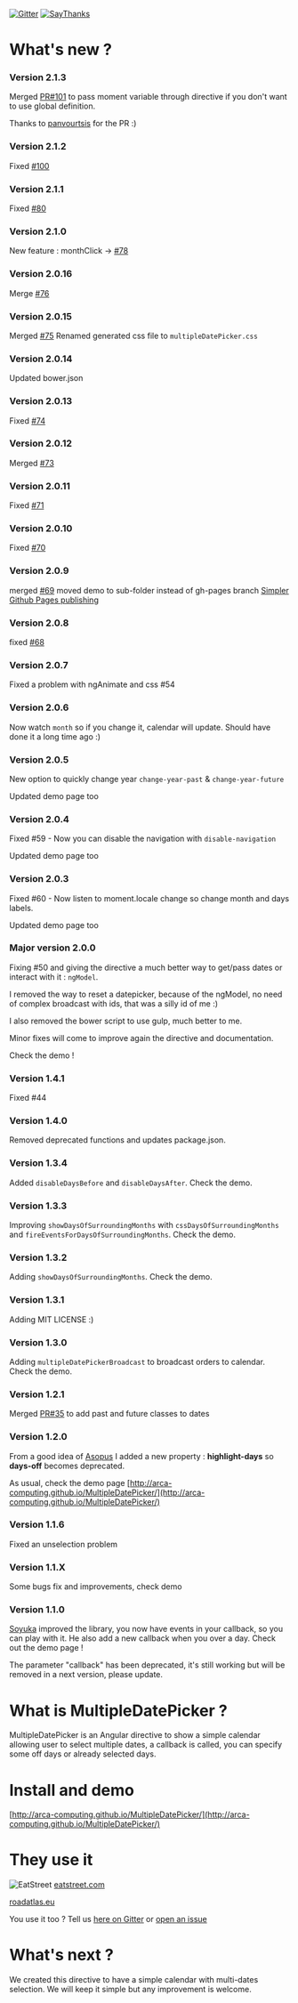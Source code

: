 [![Gitter](https://badges.gitter.im/Join_Chat.svg)](https://gitter.im/arca-computing/MultipleDatePicker?utm_source=badge&utm_medium=badge&utm_campaign=pr-badge)
[![SayThanks](https://img.shields.io/badge/say-thanks-ff69b4.svg)](https://saythanks.io/to/mgohin)

# What's new ?

### Version 2.1.3
Merged [PR#101](https://github.com/arca-computing/MultipleDatePicker/pull/101) to pass moment variable through directive if you don't want to use global definition.

Thanks to [panvourtsis](https://github.com/panvourtsis) for the PR :)

### Version 2.1.2
Fixed [#100](https://github.com/arca-computing/MultipleDatePicker/issues/100)

### Version 2.1.1
Fixed [#80](https://github.com/arca-computing/MultipleDatePicker/issues/80)

### Version 2.1.0
New feature : monthClick -> [#78](https://github.com/arca-computing/MultipleDatePicker/issues/78)

### Version 2.0.16
Merge [#76](https://github.com/arca-computing/MultipleDatePicker/pull/76)

### Version 2.0.15
Merged [#75](https://github.com/arca-computing/MultipleDatePicker/pull/75)
Renamed generated css file to `multipleDatePicker.css`

### Version 2.0.14
Updated bower.json

### Version 2.0.13
Fixed [#74](https://github.com/arca-computing/MultipleDatePicker/issues/74)

### Version 2.0.12
Merged [#73](https://github.com/arca-computing/MultipleDatePicker/pull/73)

### Version 2.0.11
Fixed [#71](https://github.com/arca-computing/MultipleDatePicker/issues/71)

### Version 2.0.10
Fixed [#70](https://github.com/arca-computing/MultipleDatePicker/pull/70)

### Version 2.0.9
merged [#69](https://github.com/arca-computing/MultipleDatePicker/pull/69)
moved demo to sub-folder instead of gh-pages branch [Simpler Github Pages publishing](https://github.com/blog/2228-simpler-github-pages-publishing)

### Version 2.0.8
fixed [#68](https://github.com/arca-computing/MultipleDatePicker/issues/68)

### Version 2.0.7
Fixed a problem with ngAnimate and css #54

### Version 2.0.6
Now watch `month` so if you change it, calendar will update. Should have done it a long time ago :)

### Version 2.0.5
New option to quickly change year `change-year-past` & `change-year-future`

Updated demo page too

### Version 2.0.4
Fixed #59 - Now you can disable the navigation with `disable-navigation`

Updated demo page too

### Version 2.0.3
Fixed #60 - Now listen to moment.locale change so change month and days labels.

Updated demo page too

### Major version 2.0.0
Fixing #50 and giving the directive a much better way to get/pass dates or interact with it : `ngModel`. 

I removed the way to reset a datepicker, because of the ngModel, no need of complex broadcast with ids, that was a silly id of me :)

I also removed the bower script to use gulp, much better to me.

Minor fixes will come to improve again the directive and documentation.

Check the demo !

### Version 1.4.1
Fixed #44
 
### Version 1.4.0
Removed deprecated functions and updates package.json.

### Version 1.3.4
Added `disableDaysBefore` and `disableDaysAfter`. Check the demo.

### Version 1.3.3
Improving `showDaysOfSurroundingMonths` with `cssDaysOfSurroundingMonths` and `fireEventsForDaysOfSurroundingMonths`. Check the demo.

### Version 1.3.2
Adding `showDaysOfSurroundingMonths`. Check the demo.

### Version 1.3.1
Adding MIT LICENSE :)

### Version 1.3.0
Adding `multipleDatePickerBroadcast` to broadcast orders to calendar. Check the demo.

### Version 1.2.1
Merged [PR#35](https://github.com/arca-computing/MultipleDatePicker/pull/35) to add past and future classes to dates

### Version 1.2.0
From a good idea of [Asopus](https://github.com/Asopus) I added a new property : **highlight-days** so **days-off** becomes deprecated.

As usual, check the demo page [http://arca-computing.github.io/MultipleDatePicker/](http://arca-computing.github.io/MultipleDatePicker/)
### Version 1.1.6
Fixed an unselection problem

### Version 1.1.X
Some bugs fix and improvements, check demo

### Version 1.1.0
[Soyuka](https://github.com/soyuka) improved the library, you now have events in your callback, so you can play with it. He also add a new callback when you over a day. Check out the demo page !

The parameter "callback" has been deprecated, it's still working but will be removed in a next version, please update.

# What is MultipleDatePicker ?
MultipleDatePicker is an Angular directive to show a simple calendar allowing user to select multiple dates, a callback is called, you can specify some off days or already selected days.

# Install and demo
[http://arca-computing.github.io/MultipleDatePicker/](http://arca-computing.github.io/MultipleDatePicker/)

# They use it
![EatStreet](http://eatstreet.com/redesign/img/svg/svg-logo-alternate.svg) [eatstreet.com](https://eatstreet.com)

[roadatlas.eu](https://roadatlas.eu/)

You use it too ? Tell us [here on Gitter](https://gitter.im/arca-computing/MultipleDatePicker?utm_source=badge&utm_medium=badge&utm_campaign=pr-badge) or [open an issue](https://github.com/arca-computing/MultipleDatePicker/issues)

# What's next ?
We created this directive to have a simple calendar with multi-dates selection. We will keep it simple but any improvement is welcome.

